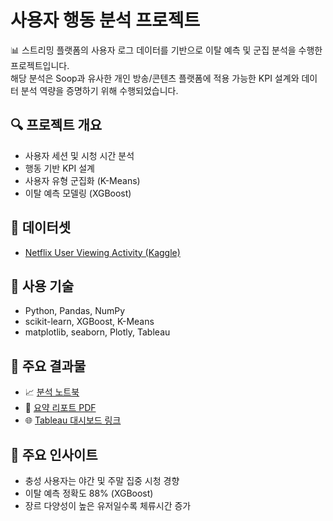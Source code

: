 # 사용자 행동 분석 프로젝트

📊 스트리밍 플랫폼의 사용자 로그 데이터를 기반으로 이탈 예측 및 군집 분석을 수행한 프로젝트입니다.  
해당 분석은 Soop과 유사한 개인 방송/콘텐츠 플랫폼에 적용 가능한 KPI 설계와 데이터 분석 역량을 증명하기 위해 수행되었습니다.

## 🔍 프로젝트 개요
- 사용자 세션 및 시청 시간 분석
- 행동 기반 KPI 설계
- 사용자 유형 군집화 (K-Means)
- 이탈 예측 모델링 (XGBoost)

## 💾 데이터셋
- [Netflix User Viewing Activity (Kaggle)](https://www.kaggle.com/datasets/shivamb/netflix-shows)

## 🧪 사용 기술
- Python, Pandas, NumPy
- scikit-learn, XGBoost, K-Means
- matplotlib, seaborn, Plotly, Tableau

## 📁 주요 결과물
- 📈 [분석 노트북](notebook/user_behavior_analysis.ipynb)
- 📄 [요약 리포트 PDF](report/portfolio_summary.pdf)
- 🌐 [Tableau 대시보드 링크](dashboard/tableau_link.txt)

## 🧠 주요 인사이트
- 충성 사용자는 야간 및 주말 집중 시청 경향
- 이탈 예측 정확도 88% (XGBoost)
- 장르 다양성이 높은 유저일수록 체류시간 증가
